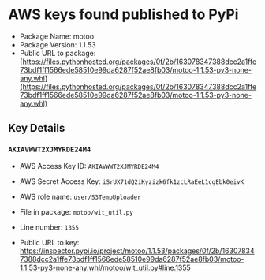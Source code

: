 # AWS keys found published to PyPi

* Package Name: motoo
* Package Version: 1.1.53
* Public URL to package: [https://files.pythonhosted.org/packages/0f/2b/163078347388dcc2a1ffe73bdf1ff1566ede58510e99da6287f52ae8fb03/motoo-1.1.53-py3-none-any.whl](https://files.pythonhosted.org/packages/0f/2b/163078347388dcc2a1ffe73bdf1ff1566ede58510e99da6287f52ae8fb03/motoo-1.1.53-py3-none-any.whl)

## Key Details

### `AKIAVWWT2XJMYRDE24M4`

* AWS Access Key ID: `AKIAVWWT2XJMYRDE24M4`
* AWS Secret Access Key: `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` 
* AWS role name: `user/S3TempUploader`
* File in package: `motoo/wit_util.py`
* Line number: `1355`

* Public URL to key: https://inspector.pypi.io/project/motoo/1.1.53/packages/0f/2b/163078347388dcc2a1ffe73bdf1ff1566ede58510e99da6287f52ae8fb03/motoo-1.1.53-py3-none-any.whl/motoo/wit_util.py#line.1355


